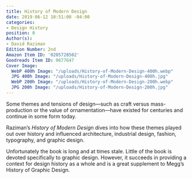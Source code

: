 ```yaml
---
title: History of Modern Design
date: 2019-06-12 10:51:00 -04:00
categories:
- Design History
position: 0
Author(s):
- David Raziman
Edition Number: 2nd
Amazon Item ID: '0205728502'
Goodreads Item ID: 9677647
Cover Image:
  WebP 400h Image: "/uploads/History-of-Modern-Design-400h.webp"
  JPG 400h Image: "/uploads/History-of-Modern-Design-400h.jpg"
  WebP 200h Image: "/uploads/History-of-Modern-Design-200h.webp"
  JPG 200h Image: "/uploads/History-of-Modern-Design-200h.jpg"
---
```


Some themes and tensions of design—such as craft versus mass-production or the value of ornamentation—have existed for centuries and continue in some form today.

Raziman’s *History of Modern Design* dives into how these themes played out over history and influenced architecture, industrial design, fashion, typography, and graphic design.

Unfortunately the book is long and at times stale. Little of the book is devoted specifically to graphic design. However, it succeeds in providing a context for design history as a whole and is a great supplement to Megg’s History of Graphic Design.